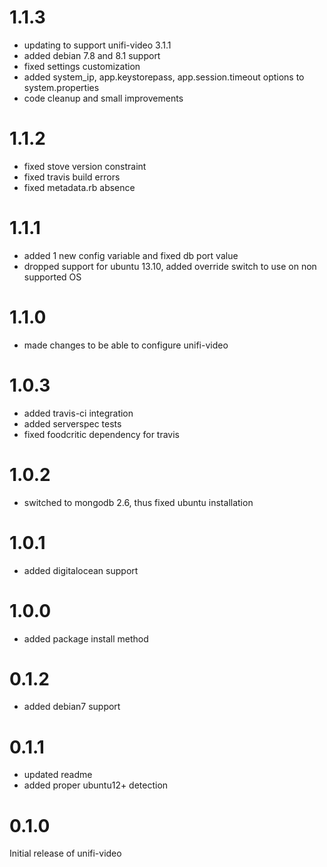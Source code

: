 # 1.1.3
* updating to support unifi-video 3.1.1
* added debian 7.8 and 8.1 support
* fixed settings customization
* added system_ip, app.keystorepass, app.session.timeout options to system.properties
* code cleanup and small improvements

# 1.1.2
* fixed stove version constraint
* fixed travis build errors
* fixed metadata.rb absence

# 1.1.1
* added 1 new config variable and fixed db port value
* dropped support for ubuntu 13.10, added override switch to use on non supported OS

# 1.1.0
* made changes to be able to configure unifi-video

# 1.0.3
* added travis-ci integration
* added serverspec tests
* fixed foodcritic dependency for travis

# 1.0.2
* switched to mongodb 2.6, thus fixed ubuntu installation

# 1.0.1
* added digitalocean support

# 1.0.0
* added package install method

# 0.1.2
* added debian7 support

# 0.1.1
* updated readme
* added proper ubuntu12+ detection

# 0.1.0
Initial release of unifi-video
